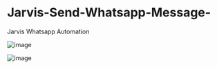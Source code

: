 # Jarvis-Send-Whatsapp-Message-
Jarvis Whatsapp Automation 


![image](https://github.com/user-attachments/assets/fee36bb3-7470-4410-9f33-3f0ae9367720)

![image](https://github.com/user-attachments/assets/262889e5-f077-40e7-8e9e-ef11c6b1289c)


